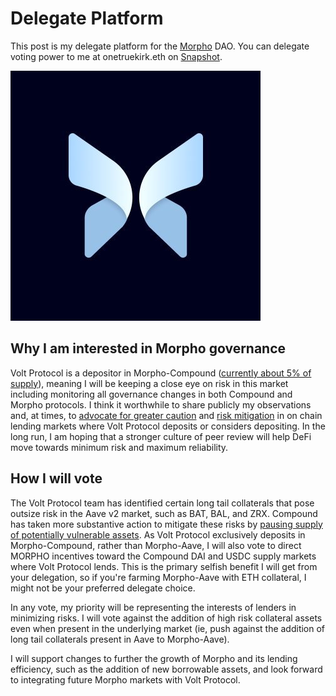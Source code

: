 # Delegate Platform

This post is my delegate platform for the [Morpho](https://www.morpho.xyz/) DAO. You can delegate voting power to me at onetruekirk.eth on [Snapshot](https://snapshot.org/#/morpho.eth).

![](butterfly.jpg)

## Why I am interested in Morpho governance

Volt Protocol is a depositor in Morpho-Compound ([currently about 5% of supply](https://zapper.fi/account/0x7ab2f4a29048392efe0b57fd17a3bedbcd0891dc?)), meaning I will be keeping a close eye on risk in this market including monitoring all governance changes in both Compound and Morpho protocols. I think it worthwhile to share publicly my observations and, at times, to [advocate for greater caution](https://www.comp.xyz/t/investigate-market-manipulation-risk-in-zrx-and-other-tokens/3555) and [risk mitigation](https://governance.aave.com/t/a-game-theoretical-analysis-of-potential-avax-usd-price-manipulation-attack-on-aave/10196/4?u=onetruekirk) in on chain lending markets where Volt Protocol deposits or considers depositing. In the long run, I am hoping that a stronger culture of peer review will help DeFi move towards minimum risk and maximum reliability.

## How I will vote

The Volt Protocol team has identified certain long tail collaterals that pose outsize risk in the Aave v2 market, such as BAT, BAL, and ZRX. Compound has taken more substantive action to mitigate these risks by [pausing supply of potentially vulnerable assets](https://compound.finance/governance/proposals/131). As Volt Protocol exclusively deposits in Morpho-Compound, rather than Morpho-Aave, I will also vote to direct MORPHO incentives toward the Compound DAI and USDC supply markets where Volt Protocol lends. This is the primary selfish benefit I will get from your delegation, so if you're farming Morpho-Aave with ETH collateral, I might not be your preferred delegate choice.

In any vote, my priority will be representing the interests of lenders in minimizing risks. I will vote against the addition of high risk collateral assets even when present in the underlying market (ie, push against the addition of long tail collaterals present in Aave to Morpho-Aave).

I will support changes to further the growth of Morpho and its lending efficiency, such as the addition of new borrowable assets, and look forward to integrating future Morpho markets with Volt Protocol.